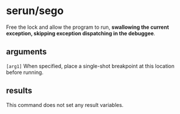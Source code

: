 # serun/sego

Free the lock and allow the program to run, **swallowing the current exception, skipping exception dispatching in the debuggee**.

## arguments

`[arg1]` When specified, place a single-shot breakpoint at this location before running.

## results

This command does not set any result variables.
